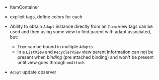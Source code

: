 * ItemContainer
* explicit tags, define colors for each

* Ability to obtain `Adapt` instance directly from an `Item`
  view tags can be used and then using some view to find parent with adapt associated, but:
  - `Item` can be bound in multiple `Adapt`s
  - in a `ListView` and `RecyclerView` view parent information can not 
    be present when _binding_ (pre attached binding) and won't be present until view goes through `onAttach`
* `Adapt` update observer